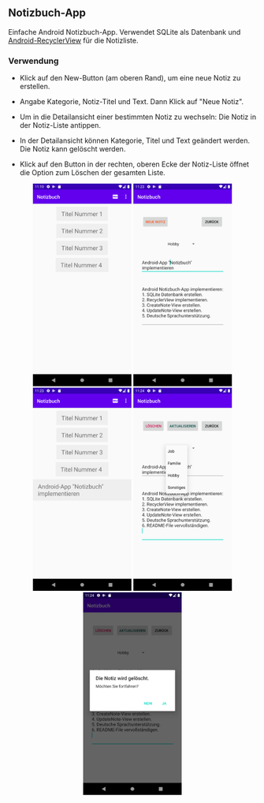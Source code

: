 ## Notizbuch-App
Einfache Android Notizbuch-App. Verwendet SQLite als Datenbank 
und [Android-RecyclerView](https://developer.android.com/guide/topics/ui/layout/recyclerview) 
für die Notizliste.

### Verwendung

- Klick auf den New-Button (am oberen Rand), um eine neue Notiz zu erstellen.

- Angabe Kategorie, Notiz-Titel und Text. Dann Klick auf "Neue Notiz".

- Um in die Detailansicht einer bestimmten Notiz zu wechseln: Die Notiz in der Notiz-Liste antippen.

- In der Detailansicht können Kategorie, Titel und Text geändert werden. Die Notiz kann gelöscht werden.

- Klick auf den Button in der rechten, oberen Ecke der Notiz-Liste öffnet die Option zum Löschen der gesamten Liste.

<div style="text-align: center">
    <img src="./images/img1.png" alt="screenshot_1" width="200" />
    <img src="./images/img2.png" alt="screenshot_2" width="200" />
    <img src="./images/img3.png" alt="screenshot_3" width="200" />
    <img src="./images/img4.png" alt="screenshot_4" width="200" />
    <img src="./images/img5.png" alt="screenshot_5" width="200" />
</div>

